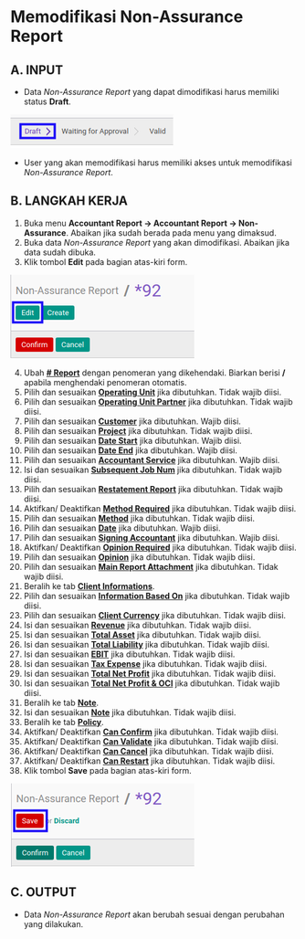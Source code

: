 # Memodifikasi Non-Assurance Report

## A. INPUT

* Data *Non-Assurance Report* yang dapat dimodifikasi harus memiliki status **Draft**.

![](../../img/non-assurance-report/status-draft.png)

* User yang akan memodifikasi harus memiliki akses untuk memodifikasi *Non-Assurance Report*.

## B. LANGKAH KERJA

1. Buka menu **Accountant Report -> Accountant Report -> Non-Assurance**. Abaikan jika sudah berada pada menu yang dimaksud.
2. Buka data *Non-Assurance Report* yang akan dimodifikasi. Abaikan jika data sudah dibuka.
3. Klik tombol **Edit** pada bagian atas-kiri form.

![](../../img/non-assurance-report/tombol-edit.png)

4. Ubah **[# Report](./penjelasan.md#field-no-report)** dengan penomeran yang dikehendaki. Biarkan berisi **/** apabila menghendaki penomeran otomatis.
5. Pilih dan sesuaikan **[Operating Unit](./penjelasan.md#field-operating-unit)** jika dibutuhkan. Tidak wajib diisi.
6. Pilih dan sesuaikan **[Operating Unit Partner](./penjelasan.md#field-operating-unit-partner)** jika dibutuhkan. Tidak wajib diisi.
7. Pilih dan sesuaikan **[Customer](./penjelasan.md#field-customer)** jika dibutuhkan. Wajib diisi.
8. Pilih dan sesuaikan **[Project](./penjelasan.md#field-project)** jika dibutuhkan. Tidak wajib diisi.
9. Pilih dan sesuaikan **[Date Start](./penjelasan.md#field-date-start)** jika dibutuhkan. Wajib diisi.
10. Pilih dan sesuaikan **[Date End](./penjelasan.md#field-date-end)** jika dibutuhkan. Wajib diisi.
11. Pilih dan sesuaikan **[Accountant Service](./penjelasan.md#field-accountant-service)** jika dibutuhkan. Wajib diisi.
12. Isi dan sesuaikan **[Subsequent Job Num](./penjelasan.md#field-subsequent-job)** jika dibutuhkan. Tidak wajib diisi.
13. Pilih dan sesuaikan **[Restatement Report](./penjelasan.md#field-restatement-report)** jika dibutuhkan. Tidak wajib diisi.
14. Aktifkan/ Deaktifkan **[Method Required](./penjelasan.md#field-method-required)** jika dibutuhkan. Tidak wajib diisi.
15. Pilih dan sesuaikan **[Method](./penjelasan.md#field-method)** jika dibutuhkan. Tidak wajib diisi.
16. Pilih dan sesuaikan **[Date](./penjelasan.md#field-date)** jika dibutuhkan. Wajib diisi.
17. Pilih dan sesuaikan **[Signing Accountant](./penjelasan.md#field-signing-accountant)** jika dibutuhkan. Wajib diisi.
18. Aktifkan/ Deaktifkan **[Opinion Required](./penjelasan.md#field-opinion-required)** jika dibutuhkan. Tidak wajib diisi.
19. Pilih dan sesuaikan **[Opinion](./penjelasan.md#field-opinion)** jika dibutuhkan. Tidak wajib diisi.
20. Pilih dan sesuaikan **[Main Report Attachment](./penjelasan.md#field-main-report-attachment)** jika dibutuhkan. Tidak wajib diisi.
21. Beralih ke tab **[Client Informations](./penjelasan.md#tab-client-informations)**.
22. Pilih dan sesuaikan **[Information Based On](./penjelasan.md#field-information-based-on)** jika dibutuhkan. Tidak wajib diisi.
23. Pilih dan sesuaikan **[Client Currency](./penjelasan.md#field-client-currency)** jika dibutuhkan. Tidak wajib diisi.
24. Isi dan sesuaikan **[Revenue](./penjelasan.md#field-revenue)** jika dibutuhkan. Tidak wajib diisi.
25. Isi dan sesuaikan **[Total Asset](./penjelasan.md#field-total-asset)** jika dibutuhkan. Tidak wajib diisi.
26. Isi dan sesuaikan **[Total Liability](./penjelasan.md#field-total-liability)** jika dibutuhkan. Tidak wajib diisi.
27. Isi dan sesuaikan **[EBIT](./penjelasan.md#field-ebit)** jika dibutuhkan. Tidak wajib diisi.
28. Isi dan sesuaikan **[Tax Expense](./penjelasan.md#field-tax-expense)** jika dibutuhkan. Tidak wajib diisi.
29. Isi dan sesuaikan **[Total Net Profit](./penjelasan.md#field-total-net-profit)** jika dibutuhkan. Tidak wajib diisi.
30. Isi dan sesuaikan **[Total Net Profit & OCI](./penjelasan.md#field-total-net-profit-oci)** jika dibutuhkan. Tidak wajib diisi.
31. Beralih ke tab **[Note](./penjelasan.md#tab-note)**.
32. Isi dan sesuaikan **[Note](./penjelasan.md#field-note)** jika dibutuhkan. Tidak wajib diisi.
33. Beralih ke tab **[Policy](./penjelasan.md#tab-policy)**.
34. Aktifkan/ Deaktifkan **[Can Confirm](./penjelasan.md#field-can-confirm)** jika dibutuhkan. Tidak wajib diisi.
35. Aktifkan/ Deaktifkan **[Can Validate](./penjelasan.md#field-can-validate)** jika dibutuhkan. Tidak wajib diisi.
36. Aktifkan/ Deaktifkan **[Can Cancel](./penjelasan.md#field-can-cancel)** jika dibutuhkan. Tidak wajib diisi.
37. Aktifkan/ Deaktifkan **[Can Restart](./penjelasan.md#field-can-restart)** jika dibutuhkan. Tidak wajib diisi.
38. Klik tombol **Save** pada bagian atas-kiri form.

![](../../img/non-assurance-report/tombol-simpan-modifikasi.png)

## C. OUTPUT

* Data *Non-Assurance Report* akan berubah sesuai dengan perubahan yang dilakukan.
